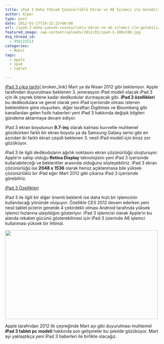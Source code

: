 ```yaml
---
title: iPad 3 Daha Yüksek Çözünürlüklü Ekran ve A6 İşlemci ile Gelebilir
author: Alper
type: post
date: 2012-01-17T19:32:22+00:00
url: /ipad-3-daha-yuksek-cozunurluklu-ekran-ve-a6-islemci-ile-gelebilir/
featured_image: /wp-content/uploads/2012/01/ipad-3-100x100.jpg
dsq_thread_id:
  - 958115513
categories:
  - Mobil
tags:
  - apple
  - ipad
  - tablet

---
```

[iPad 3 çıkış tarihi][1]{.broken_link} Mart ya da Nisan 2012 gibi bekleniyor. Apple tarafından duyurulması beklenen 3. jenerasyon iPad modeli olacak iPad 3 için ilk çeyrek bitene kadar dedikodular durmayacak gibi. **iPad 3 özellikleri** bu dedikodulara ve genel olarak yeni iPad içerisinde olması istenen beklentilere göre oluşurken, diğer taraftan Digitimes ve Bloomberg gibi kanallardan gelen fısıltı haberleri yeni iPad 3 hakkında değişik bilgileri gündeme aktarmaya devam ediyor.

iPad 3 ekran boyutunun **9.7-inç** olarak kalması kuvvetle muhtemel gözükürken farklı bir ekran boyutu ya da Samsung Galaxy serisi gibi en azından iki farklı ekran çeşidi beklenen 3. nesil iPad modeli için biraz zor gözüküyor.

iPad 3 ile ilgili dedikoduların ağırlık noktasını ekran çözünürlüğü oluşturuyor. Apple&#8217;ın sahip olduğu **Retina Display** teknolojisini yeni iPad 3 içerisinde kullanabileceği ve beklentiler arasında olduğunu söyleyebiliriz. iPad 3 ekran çözünürlüğü ise **2048 x 1536** olarak henüz açıklanmasa bile yüksek çözünürlüklü bir iPad eğer Mart 2012 gibi çıkarsa iPad 3 içerisinde görebiliriz.

<p class="sarinfo">
  <a title="iPad 3 Özellikleri" href="https://www.murekkep.org/beklenen-apple-ipad-3-ozellikleri-6694" target="_blank" class="broken_link">iPad 3 Özellikleri</a>
</p>

iPad 3 ile ilgili bir diğer önemli beklenti ise daha hızlı bir işlemcinin kullanılacağı yönünde oluşuyor. Özellikle CES 2012 devam ederken yeni nesil tablet pclerin genelde 4 çekirdekli olması Android tarafında yüksek işlemci hızlarına ulaşıldığını gösteriyor. iPad 3 işlemcisi olarak Apple&#8217;ın bu alanda rekabet gücünü gösterebilmesi için iPad 3 üzerinde A6 işlemci kullanması yüksek bir ihtimal.

<img class="aligncenter size-full wp-image-7634" title="ipad-3" src="https://www.murekkep.org/wp-content/uploads/2012/01/ipad-3.jpg" alt="" width="500" height="291" srcset="https://www.murekkep.org/wp-content/uploads/2012/01/ipad-3.jpg 500w, https://www.murekkep.org/wp-content/uploads/2012/01/ipad-3-400x232.jpg 400w, https://www.murekkep.org/wp-content/uploads/2012/01/ipad-3-50x29.jpg 50w, https://www.murekkep.org/wp-content/uploads/2012/01/ipad-3-214x125.jpg 214w" sizes="(max-width: 500px) 100vw, 500px" /> 

Apple tarafından 2012 ilk çeyreğinde Mart ayı gibi duyurulması muhtemel **iPad 3 tablet pc modeli** hakkında son gelişmeler bu şekilde gözüküyor. Mart ayı yaklaştıkça yeni iPad 3 haberleri ile birlikte olacağız.

 [1]: https://www.murekkep.org/apple-2012de-hem-ipad-3-hem-de-ipad-4-duyurusu-yapabilir-7406 "iPad 3 çıkış tarihi"